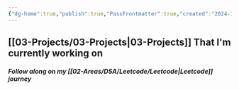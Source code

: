 ```yaml
---
{"dg-home":true,"publish":true,"PassFrontmatter":true,"created":"2024-12-18T20:40:04.792+05:30","updated":"2024-12-26T16:45:55.216+05:30"}
---
```




## [[03-Projects/03-Projects\|03-Projects]] That I'm currently working on

##### Follow along on my [[02-Areas/DSA/Leetcode/Leetcode\|Leetcode]] journey

